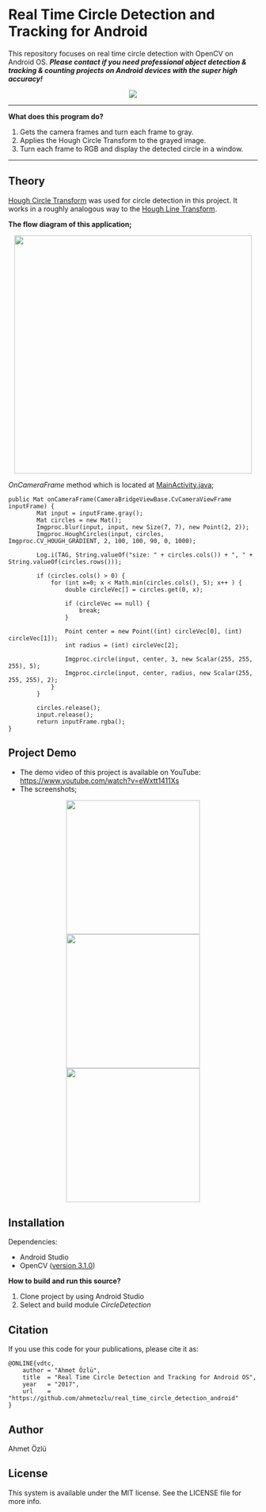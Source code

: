 # Real Time Circle Detection and Tracking for Android
This repository focuses on real time circle detection with OpenCV on Android OS. ***Please contact if you need professional object detection & tracking & counting projects on Android devices with the super high accuracy!***

<p align="center">
  <img src="https://user-images.githubusercontent.com/22610163/30448081-7009626a-9996-11e7-8f01-2684755aa5e2.gif">
</p>

---
**What does this program do?**
1. Gets the camera frames and turn each frame to gray.
2. Applies the Hough Circle Transform to the grayed image.
3. Turn each frame to RGB and display the detected circle in a window.
---

## Theory
[Hough Circle Transform](http://docs.opencv.org/2.4/doc/tutorials/imgproc/imgtrans/hough_circle/hough_circle.html) was used for circle detection in this project. It works in a roughly analogous way to the [Hough Line Transform](http://docs.opencv.org/2.4/doc/tutorials/imgproc/imgtrans/hough_lines/hough_lines.html).

**The flow diagram of this application;**

<p align="center">
  <img src="https://user-images.githubusercontent.com/22610163/103465149-3f4f1c80-4d4a-11eb-8c8f-2c0b03c6db46.png" | width=480>
</p>

*OnCameraFrame* method which is located at [MainActivity.java](https://raw.githubusercontent.com/ahmetozlu/real_time_circle_detection_android/master/CircleDetection/CircleDetection/src/main/java/src/main/MainActivity.java);
    
    public Mat onCameraFrame(CameraBridgeViewBase.CvCameraViewFrame inputFrame) {
            Mat input = inputFrame.gray();
            Mat circles = new Mat();
            Imgproc.blur(input, input, new Size(7, 7), new Point(2, 2));
            Imgproc.HoughCircles(input, circles, Imgproc.CV_HOUGH_GRADIENT, 2, 100, 100, 90, 0, 1000);

            Log.i(TAG, String.valueOf("size: " + circles.cols()) + ", " + String.valueOf(circles.rows()));

            if (circles.cols() > 0) {
                for (int x=0; x < Math.min(circles.cols(), 5); x++ ) {
                    double circleVec[] = circles.get(0, x);

                    if (circleVec == null) {
                        break;
                    }

                    Point center = new Point((int) circleVec[0], (int) circleVec[1]);
                    int radius = (int) circleVec[2];

                    Imgproc.circle(input, center, 3, new Scalar(255, 255, 255), 5);
                    Imgproc.circle(input, center, radius, new Scalar(255, 255, 255), 2);
                }
            }

            circles.release();
            input.release();
            return inputFrame.rgba();
    }

## Project Demo
- The demo video of this project is available on YouTube: https://www.youtube.com/watch?v=eWxtt1411Xs
- The screenshots;

<p align="center">
  <img src="https://user-images.githubusercontent.com/22610163/29189984-c845b03a-7e18-11e7-9f96-4a1564747684.jpg" | width=270> <img src="https://user-images.githubusercontent.com/22610163/29190037-f6bb5ac8-7e18-11e7-829b-97ef38a1ff04.jpg" | width=270> <img src="https://user-images.githubusercontent.com/22610163/29190038-f6c4e048-7e18-11e7-941b-1cc99fb6c0a2.jpg" | width=270>
</p>

## Installation
Dependencies:
- Android Studio
- OpenCV ([version 3.1.0](https://sourceforge.net/projects/opencvlibrary/files/opencv-android/3.1.0/OpenCV-3.1.0-android-sdk.zip/download))

**How to build and run this source?**

  1. Clone project by using Android Studio
  2. Select and build module *CircleDetection*

## Citation
If you use this code for your publications, please cite it as:

    @ONLINE{vdtc,
        author = "Ahmet Özlü",
        title  = "Real Time Circle Detection and Tracking for Android OS",
        year   = "2017",
        url    = "https://github.com/ahmetozlu/real_time_circle_detection_android"
    }

## Author
Ahmet Özlü

## License
This system is available under the MIT license. See the LICENSE file for more info.
